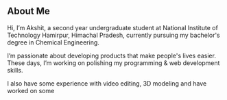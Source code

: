 ## About Me

Hi, I’m Akshit, a second year undergraduate student at National Institute of Technology Hamirpur, Himachal Pradesh, currently pursuing my bachelor's degree in Chemical Engineering.

I’m passionate about developing products that make people's lives easier. These days, I’m working on polishing my programming & web development skills.

I also have some experience with video editing, 3D modeling and have worked on some 
